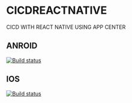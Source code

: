 # CICDREACTNATIVE
CICD WITH REACT NATIVE USING APP CENTER
## ANROID
[![Build status](https://build.appcenter.ms/v0.1/apps/2aaa3942-2a4b-4a8e-9a47-7e32b653fd92/branches/dev/badge)](https://appcenter.ms)

## IOS
[![Build status](https://build.appcenter.ms/v0.1/apps/014f9390-86ad-42a4-85e1-de4139acb0a9/branches/dev/badge)](https://appcenter.ms)
